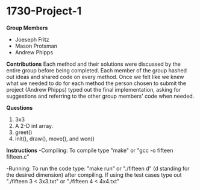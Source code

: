 # 1730-Project-1
**Group Members**
- Joeseph Fritz
- Mason Protsman
- Andrew Phipps

**Contributions**
Each method and their solutions were discussed by the entire group before being completed. Each member of the group hashed out ideas and shared code on every method. Once we felt like we knew what we needed to do for each method the person chosen to submit the project (Andrew Phipps) typed out the final implementation, asking for suggestions and referring to the other group members' code when needed.

**Questions**
1. 3x3
2. A 2-D int array.
3. greet()
4. init(), draw(), move(), and won() 

**Instructions**
-Compiling: To compile type "make" or "gcc -o fifteen fifteen.c"

-Running: To run the code type: "make run" or "./fifteen d" (d standing for the desired dimension) after compiling. If using the test cases type out "./fifteen 3 < 3x3.txt" or "./fifteen 4 < 4x4.txt"
